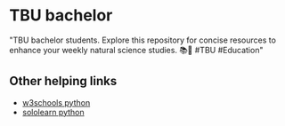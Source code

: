 # TBU bachelor

"TBU bachelor students. Explore this repository for concise resources to enhance your weekly natural science studies. 📚🔬 #TBU #Education"

## Other helping links

- [w3schools python](https://www.w3schools.com/python/default.asp)
- [sololearn python](https://www.sololearn.com/en/learn/courses/python-developer)
